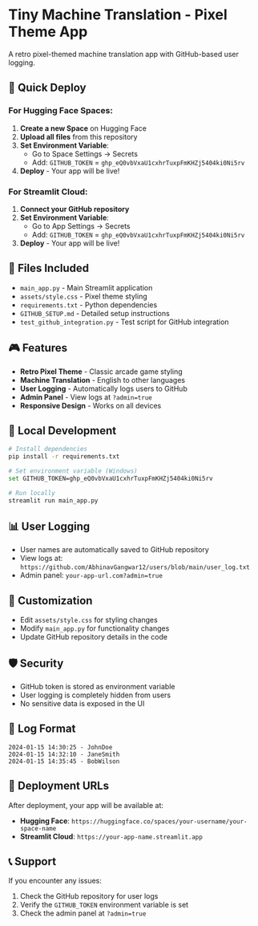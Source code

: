 # Tiny Machine Translation - Pixel Theme App

A retro pixel-themed machine translation app with GitHub-based user logging.

## 🚀 Quick Deploy

### For Hugging Face Spaces:

1. **Create a new Space** on Hugging Face
2. **Upload all files** from this repository
3. **Set Environment Variable**:
   - Go to Space Settings → Secrets
   - Add: `GITHUB_TOKEN` = `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`
4. **Deploy** - Your app will be live!

### For Streamlit Cloud:

1. **Connect your GitHub repository**
2. **Set Environment Variable**:
   - Go to App Settings → Secrets
   - Add: `GITHUB_TOKEN` = `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`
3. **Deploy** - Your app will be live!

## 📁 Files Included

- `main_app.py` - Main Streamlit application
- `assets/style.css` - Pixel theme styling
- `requirements.txt` - Python dependencies
- `GITHUB_SETUP.md` - Detailed setup instructions
- `test_github_integration.py` - Test script for GitHub integration

## 🎮 Features

- **Retro Pixel Theme** - Classic arcade game styling
- **Machine Translation** - English to other languages
- **User Logging** - Automatically logs users to GitHub
- **Admin Panel** - View logs at `?admin=true`
- **Responsive Design** - Works on all devices

## 🔧 Local Development

```bash
# Install dependencies
pip install -r requirements.txt

# Set environment variable (Windows)
set GITHUB_TOKEN=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

# Run locally
streamlit run main_app.py
```

## 📊 User Logging

- User names are automatically saved to GitHub repository
- View logs at: `https://github.com/AbhinavGangwar12/users/blob/main/user_log.txt`
- Admin panel: `your-app-url.com?admin=true`

## 🎨 Customization

- Edit `assets/style.css` for styling changes
- Modify `main_app.py` for functionality changes
- Update GitHub repository details in the code

## 🛡️ Security

- GitHub token is stored as environment variable
- User logging is completely hidden from users
- No sensitive data is exposed in the UI

## 📝 Log Format

```
2024-01-15 14:30:25 - JohnDoe
2024-01-15 14:32:10 - JaneSmith
2024-01-15 14:35:45 - BobWilson
```

## 🚀 Deployment URLs

After deployment, your app will be available at:
- **Hugging Face**: `https://huggingface.co/spaces/your-username/your-space-name`
- **Streamlit Cloud**: `https://your-app-name.streamlit.app`

## 📞 Support

If you encounter any issues:
1. Check the GitHub repository for user logs
2. Verify the `GITHUB_TOKEN` environment variable is set
3. Check the admin panel at `?admin=true`
